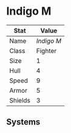 # Indigo M

| Stat    | Value      |
| ------- | ---------- |
| Name    | *Indigo M* |
| Class   | Fighter    |
| Size    | 1          |
| Hull    | 4          |
| Speed   | 9          |
| Armor   | 5          |
| Shields | 3          |

## Systems
